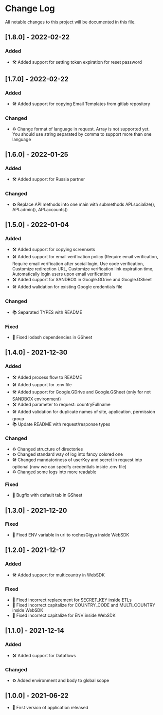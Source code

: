 # Change Log
All notable changes to this project will be documented in this file.

## [1.8.0] - 2022-02-22

### Added
- 🛠 Added support for setting token expiration for reset password

## [1.7.0] - 2022-02-22

### Added
- 🛠 Added support for copying Email Templates from gitlab repository

### Changed
- ♻️ Change format of language in request. Array is not supported yet. You should use string separated by comma to support more than one language

## [1.6.0] - 2022-01-25

### Added
- 🛠 Added support for Russia partner

### Changed
- ♻️ Replace API methods into one main with submethods API.socialize(), API.admin(), API.accounts()
## [1.5.0] - 2022-01-04
 
### Added
- 🛠 Added support for copying screensets
- 🛠 Added support for email verification policy (Require email verification, Require email verification after social login, Use code verification, Customize redirection URL, Customize verification link expiration time, Automatically login users upon email verification)
- 🛠 Added support for SANDBOX in Google.GDrive and Google.GSheet
- 🛠 Added walidation for existing Google credentials file
 
### Changed
- 📚 Separated TYPES with README

### Fixed
- 🐛 Fixed lodash dependencies in GSheet
 
## [1.4.0] - 2021-12-30
  
### Added
- 🛠 Added process flow to README
- 🛠 Added support for .env file
- 🛠 Added support for Google.GDrive and Google.GSheet (only for not SANDBOX environment)
- 🛠 Added parameter to request: countryFullname
- 🛠 Added validation for duplicate names of site, application, permission group
- 📚 Update README with request/response types

### Changed
- ♻️ Changed structure of directories
- ♻️ Changed standard way of log into fancy colored one
- 🛠 Changed mandatoriness of userKey and secret in request into optional (now we can specify credentials inside .env file)
- ♻️ Changed some logs into more readable
  
### Fixed
- 🐛 Bugfix with default tab in GSheet
 
## [1.3.0] - 2021-12-20
  
### Fixed
- 🐛 Fixed ENV variable in url to rochesGigya inside WebSDK
 
## [1.2.0] - 2021-12-17
  
### Added
- 🛠 Added support for multicountry in WebSDK

### Fixed
- 🐛 Fixed incorrect replacement for SECRET_KEY inside ETLs
- 🐛 Fixed incorrect capitalize for COUNTRY_CODE and MULTI_COUNTRY inside WebSDK
- 🐛 Fixed incorrect capitalize for ENV inside WebSDK
 

## [1.1.0] - 2021-12-14
  
### Added
- 🛠 Added support for Dataflows

### Changed
- ♻️ Added environment and body to global scope
 
## [1.0.0] - 2021-06-22
- 🔖 First version of application released
